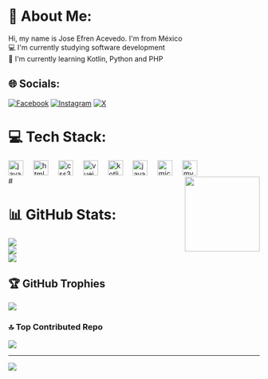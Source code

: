 # 💫 About Me:
Hi, my name is Jose Efren Acevedo. I'm from México<br>💻 I'm currently studying software development<br>🌱 I'm currently learning Kotlin, Python and PHP


## 🌐 Socials:
[![Facebook](https://img.shields.io/badge/Facebook-%231877F2.svg?logo=Facebook&logoColor=white)](https://facebook.com/joseefren22) [![Instagram](https://img.shields.io/badge/Instagram-%23E4405F.svg?logo=Instagram&logoColor=white)](https://instagram.com/joseefrenacevedo) [![X](https://img.shields.io/badge/X-black.svg?logo=X&logoColor=white)](https://x.com/EfrenAcevedo) 

# 💻 Tech Stack:

<div align="left">
  <img src="https://cdn.jsdelivr.net/gh/devicons/devicon/icons/javascript/javascript-original.svg" height="30" alt="javascript logo"  />
  <img width="12" />
  <img src="https://cdn.jsdelivr.net/gh/devicons/devicon/icons/html5/html5-original.svg" height="30" alt="html5 logo"  />
  <img width="12" />
  <img src="https://cdn.jsdelivr.net/gh/devicons/devicon/icons/css3/css3-original.svg" height="30" alt="css3 logo"  />
  <img width="12" />
  <img src="https://cdn.jsdelivr.net/gh/devicons/devicon/icons/vuejs/vuejs-original.svg" height="30" alt="vuejs logo"  />
  <img width="12" />
  <img src="https://cdn.jsdelivr.net/gh/devicons/devicon/icons/kotlin/kotlin-original.svg" height="30" alt="kotlin logo"  />
  <img width="12" />
  <img src="https://cdn.jsdelivr.net/gh/devicons/devicon/icons/java/java-original.svg" height="30" alt="java logo"  />
  <img width="12" />
  <img src="https://cdn.jsdelivr.net/gh/devicons/devicon/icons/microsoftsqlserver/microsoftsqlserver-plain.svg" height="30" alt="microsoftsqlserver logo"  />
  <img width="12" />
  <img src="https://cdn.jsdelivr.net/gh/devicons/devicon/icons/mysql/mysql-original.svg" height="30" alt="mysql logo"  />
</div>
#
<img align="right" height="150" src="https://media.giphy.com/media/HscDLzkO8EOTmgkhQP/giphy.gif?cid=ecf05e472pw9x7ah5z2x5rgw0xh84xttchbrfbh4dz20f7wy&ep=v1_gifs_search&rid=giphy.gif&ct=g"  />

# 📊 GitHub Stats:
![](https://github-readme-stats.vercel.app/api?username=efrenacevedo&theme=react&hide_border=false&include_all_commits=false&count_private=false)<br/>
![](https://github-readme-streak-stats.herokuapp.com/?user=efrenacevedo&theme=react&hide_border=false)<br/>
![](https://github-readme-stats.vercel.app/api/top-langs/?username=efrenacevedo&theme=react&hide_border=false&include_all_commits=false&count_private=false&layout=compact)

## 🏆 GitHub Trophies
![](https://github-profile-trophy.vercel.app/?username=efrenacevedo&theme=shadow_blue&no-frame=false&no-bg=true&margin-w=4)

### 🔝 Top Contributed Repo
![](https://github-contributor-stats.vercel.app/api?username=efrenacevedo&limit=5&theme=dark&combine_all_yearly_contributions=true)

---
[![](https://visitcount.itsvg.in/api?id=efrenacevedo&icon=2&color=1)](https://visitcount.itsvg.in)

<!-- Proudly created with GPRM ( https://gprm.itsvg.in ) -->
